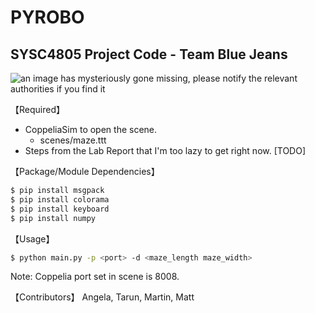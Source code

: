 # PYROBO
## SYSC4805 Project Code - Team Blue Jeans

![an image has mysteriously gone missing, please notify the relevant authorities if you find it](https://github.com/SYSC4805-Winter-2021/project-blue-jeans/master/misc/concept.png)

【Required】
 - CoppeliaSim to open the scene.
    - scenes/maze.ttt
 - Steps from the Lab Report that I'm too lazy to get right now. [TODO]

【Package/Module Dependencies】
```bash
$ pip install msgpack
$ pip install colorama
$ pip install keyboard
$ pip install numpy
```

【Usage】
```bash
$ python main.py -p <port> -d <maze_length maze_width>
```
Note: Coppelia port set in scene is 8008.


【Contributors】
Angela, Tarun, Martin, Matt
